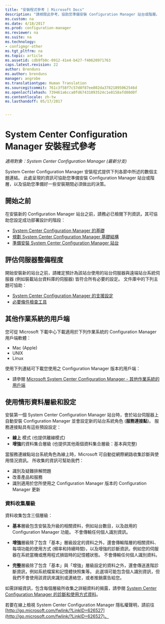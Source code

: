 ```yaml
---
title: "安裝程式參考 | Microsoft Docs"
description: "請檢閱此參考，協助您準備安裝 Configuration Manager 站台或階層。"
ms.custom: na
ms.date: 4/18/2017
ms.prod: configuration-manager
ms.reviewer: na
ms.suite: na
ms.technology:
- configmgr-other
ms.tgt_pltfrm: na
ms.topic: article
ms.assetid: cdb9fb0c-0912-41e4-b427-f40620971763
caps.latest.revision: 22
author: Brenduns
ms.author: brenduns
manager: angrobe
ms.translationtype: Human Translation
ms.sourcegitcommit: 761c3f58f7c57d8f87ee802da37821895062546d
ms.openlocfilehash: 739461a6cca0fd67431093524c1e8158afd80d0f
ms.contentlocale: zh-tw
ms.lasthandoff: 05/17/2017


---
```

# <a name="reference-for-system-center-configuration-manager-setup"></a>System Center Configuration Manager 安裝程式參考

*適用對象：System Center Configuration Manager (最新分支)*

System Center Configuration Manager 安裝程式提供下列各節中所述的數個主題連結。 此處呈現的資訊可協助您準備安裝 Configuration Manager 站台或階層，以及協助您準備好一些安裝期間必須做出的決策。  


##  <a name="bkmk_start"></a> 開始之前  
在安裝新的 Configuration Manager 站台之前，請務必已檢閱下列資訊，其可協助您設定成功部署設計的階段：  

-   [System Center Configuration Manager 的基礎](../../../../core/understand/fundamentals.md)  
-   [規劃 System Center Configuration Manager 基礎結構](../../../plan-design/network/configure-firewalls-ports-domains.md)  
-   [準備安裝 System Center Configuration Manager 站台](prepare-to-install-sites.md)  

##  <a name="bkmk_assess"></a> 評估伺服器整備程度  
開始安裝新的站台之前，請確定預計為該站台使用的站台伺服器與遠端站台系統伺服器 (例如裝載站台資料庫的伺服器) 皆符合所有必要的設定。 文件庫中的下列主題可協助：  

-   [System Center Configuration Manager 的支援設定](../../../../core/plan-design/configs/supported-configurations.md)  
-   [必要條件檢查工具](prerequisite-checker.md)  

##  <a name="bkmk_Addclients"></a> 其他作業系統的用戶端  
您可從 Microsoft 下載中心下載適用於下列作業系統的 Configuration Manager 用戶端軟體：  

-   Mac (Apple)  
-   UNIX  
-   Linux  

使用下列連結可下載您使用之 Configuration Manager 版本的用戶端：  

-   請參閱 [Microsoft System Center Configuration Manager - 其他作業系統的用戶端](http://www.microsoft.com/download/details.aspx?id=47719)  

##  <a name="bkmk_usage"></a> 使用情形資料層級和設定  
安裝第一個 System Center Configuration Manager 站台時，會於站台伺服器上自動安裝 Configuration Manager 並會設定新的站台系統角色 (**服務連接點**)。 服務連接點具有這些預設設定：  

-   **線上** 模式 (也提供離線模式)  
-   **增強**的資料集合層級 (也提供其他兩個資料集合層級：基本與完整)  

當服務連線點站台系統角色為線上時，Microsoft 可自動從網際網路收集診斷與使用情況資訊。 所收集的資訊可幫助我們：  

-   識別及疑難排解問題  
-   改善產品和服務  
-   識別適用於您所使用之 Configuration Manager 版本的 Configuration Manager 更新  

### <a name="levels-of-data-collection"></a>資料收集層級  
資料收集包含三個層級：

-   **基本**層級包含安裝及升級的相關資料，例如站台數目，以及啟用的 Configuration Manager 功能。 不會傳輸任何個人識別資訊。  

-   **增強**層級除了包含「基本」層級設定的資料之外，還會傳輸階層的相關資料、每項功能的使用方式 (頻率和持續時間)，以及增強的診斷資訊，例如您的伺服器在系統當機或應用程式損毀時的記憶體狀態。 不會傳輸任何個人識別資料。  

-   **完整**層級除了包含「基本」與「增強」層級設定的資料之外，還會傳送進階診斷資訊，例如系統檔案和記憶體快照集等。 此選項可能包含個人識別資訊，但我們不會使用該資訊來識別或連絡您，或者推銷廣告給您。  

如需詳細資訊，包含每個層級所收集之詳細資料的揭露，請參閱 [System Center Configuration Manager 的診斷和使用方式資料](../../../../core/plan-design/diagnostics/diagnostics-and-usage-data.md)。  

若要在線上檢視 System Center Configuration Manager 隱私權聲明，請前往 [http://go.microsoft.com/fwlink/?LinkID=626527](http://go.microsoft.com/fwlink/?LinkID=626527)。

